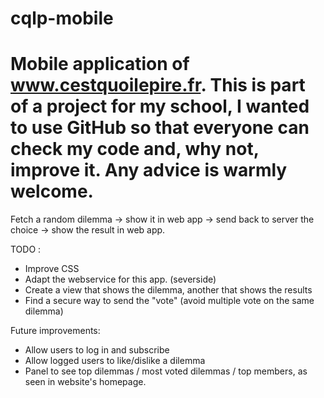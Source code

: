 cqlp-mobile
===========
Mobile application of www.cestquoilepire.fr.
This is part of a project for my school, I wanted to use GitHub so that everyone can check my code and, why not, improve it.
Any advice is warmly welcome.
===========

Fetch a random dilemma -> show it in web app -> send back to server the choice -> show the result in web app.

TODO :
- Improve CSS
- Adapt the webservice for this app. (severside)
- Create a view that shows the dilemma, another that shows the results
- Find a secure way to send the "vote" (avoid multiple vote on the same dilemma)

Future improvements:
- Allow users to log in and subscribe
- Allow logged users to like/dislike a dilemma
- Panel to see top dilemmas / most voted dilemmas / top members, as seen in website's homepage.